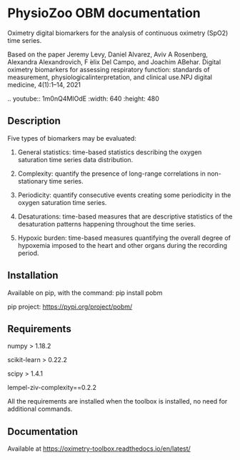 # PhysioZoo OBM documentation

Oximetry digital biomarkers for the analysis of continuous oximetry (SpO2) time series.

Based on the paper 
Jeremy Levy, Daniel ́Alvarez, Aviv A Rosenberg, Alexandra Alexandrovich, F ́elix Del Campo, and Joachim ABehar.  Digital oximetry biomarkers for assessing respiratory function:  standards of measurement, physiologicalinterpretation, and clinical use.NPJ digital medicine, 4(1):1–14, 2021

..  youtube:: 1m0nQ4MIOdE
    :width: 640
    :height: 480
    
## Description

Five types of biomarkers may be evaluated:

1.  General statistics: time-based statistics describing the oxygen saturation time series data distribution.

2.  Complexity: quantify the presence of long-range correlations in non-stationary time series.

3.  Periodicity: quantify consecutive events creating some periodicity in the oxygen saturation time series.

4.  Desaturations: time-based measures that are descriptive statistics of the desaturation patterns happening throughout the time series.

5.  Hypoxic burden: time-based measures quantifying the overall degree of hypoxemia imposed to the heart and other organs during the recording period.

## Installation

Available on pip, with the command: 
pip install pobm

pip project: https://pypi.org/project/pobm/

## Requirements

numpy > 1.18.2

scikit-learn > 0.22.2

scipy > 1.4.1

lempel-ziv-complexity==0.2.2

All the requirements are installed when the toolbox is installed, no need for additional commands.

## Documentation

Available at https://oximetry-toolbox.readthedocs.io/en/latest/
